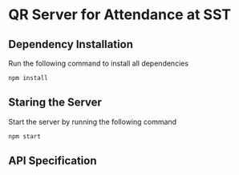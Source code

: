 # QR Server for Attendance at SST


## Dependency Installation
Run the following command to install all dependencies

```
npm install
```

## Staring the Server
Start the server by running the following command


```
npm start
```


## API Specification

